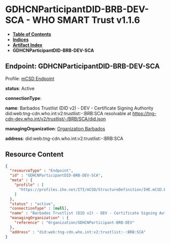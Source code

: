 # GDHCNParticipantDID-BRB-DEV-SCA - WHO SMART Trust v1.1.6

* [**Table of Contents**](toc.md)
* [**Indices**](indices.md)
* [**Artifact Index**](artifacts.md)
* **GDHCNParticipantDID-BRB-DEV-SCA**

## Endpoint: GDHCNParticipantDID-BRB-DEV-SCA

Profile: [mCSD Endpoint](https://profiles.ihe.net/ITI/mCSD/4.0.0/StructureDefinition-IHE.mCSD.Endpoint.html)

**status**: Active

**connectionType**: 

**name**: Barbados Trustlist (DID v2) - DEV - Certificate Signing Authority did:web:tng-cdn.who.int:v2:trustlist:-:BRB:SCA resolvable at https://tng-cdn-dev.who.int/v2/trustlist/-/BRB/SCA/did.json

**managingOrganization**: [Organization Barbados](Organization-GDHCNParticipant-BRB-DEV.md)

**address**: did:web:tng-cdn.who.int:v2:trustlist:-:BRB:SCA



## Resource Content

```json
{
  "resourceType" : "Endpoint",
  "id" : "GDHCNParticipantDID-BRB-DEV-SCA",
  "meta" : {
    "profile" : [
      "https://profiles.ihe.net/ITI/mCSD/StructureDefinition/IHE.mCSD.Endpoint"
    ]
  },
  "status" : "active",
  "connectionType" : [null],
  "name" : "Barbados Trustlist (DID v2) - DEV - Certificate Signing Authority\ndid:web:tng-cdn.who.int:v2:trustlist:-:BRB:SCA\nresolvable at https://tng-cdn-dev.who.int/v2/trustlist/-/BRB/SCA/did.json",
  "managingOrganization" : {
    "reference" : "Organization/GDHCNParticipant-BRB-DEV"
  },
  "address" : "did:web:tng-cdn.who.int:v2:trustlist:-:BRB:SCA"
}

```
